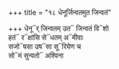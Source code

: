 +++
title = "१८ धेनूर्जिन्वतमुत जिन्वतं"

+++
धेनू᳓र् जिन्वतम् उत᳓ जिन्वतं वि᳓शो  
हतं᳓ र᳓क्षांसि से᳓धतम् अ᳓मीवाः  
सजो᳓षसा उष᳓सा सू᳓रियेण च  
सो᳓मं सुन्वतो᳓ अश्विना